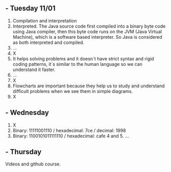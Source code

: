 ## - Tuesday 11/01

1. Compilation and interpretation
2. Interpreted. The Java source code first compiled into a binary byte code using Java compiler, then this byte code runs on the JVM (Java Virtual Machine), which is a software based interpreter. So Java is considered as both interpreted and compiled.
3. ...
4. X
5. It helps solving problems and it doesn´t have strict syntax and rigid coding patterns, it´s similar to the human language so we can understand it faster.
6. ...
7. X
8. Flowcharts are important because they help us to study and understand difficult problems when we see them in simple diagrams.
9. X

## - Wednesday

1. X
2. Binary: 11111001110 / hexadecimal: 7ce / decimal: 1998
3. Binary: 1100101011111110 / hexadecimal: cafe
4 and 5. ...

## - Thursday

Videos and github course.
